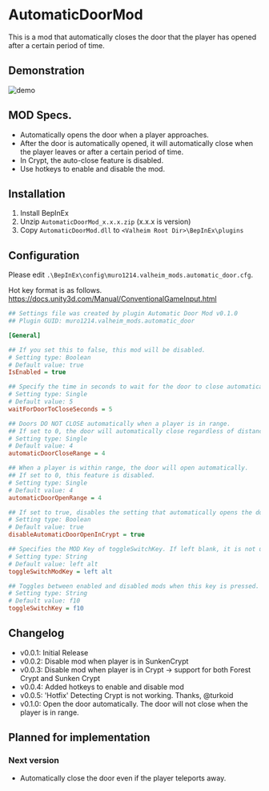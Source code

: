 # AutomaticDoorMod
This is a mod that automatically closes the door that the player has opened after a certain period of time.

## Demonstration
![demo](https://raw.githubusercontent.com/wiki/muro1214/AutomaticDoorMod/images/AutomaticDoor.gif)

## MOD Specs.

* Automatically opens the door when a player approaches.
* After the door is automatically opened, it will automatically close when the player leaves or after a certain period of time.
* In Crypt, the auto-close feature is disabled.
* Use hotkeys to enable and disable the mod.

## Installation
1. Install BepInEx
2. Unzip `AutomaticDoorMod_x.x.x.zip` (x.x.x is version)
3. Copy `AutomaticDoorMod.dll` to `<Valheim Root Dir>\BepInEx\plugins`

## Configuration
Please edit `.\BepInEx\config\muro1214.valheim_mods.automatic_door.cfg`.  

Hot key format is as follows.  
https://docs.unity3d.com/Manual/ConventionalGameInput.html

~~~ini
## Settings file was created by plugin Automatic Door Mod v0.1.0
## Plugin GUID: muro1214.valheim_mods.automatic_door

[General]

## If you set this to false, this mod will be disabled.
# Setting type: Boolean
# Default value: true
IsEnabled = true

## Specify the time in seconds to wait for the door to close automatically.
# Setting type: Single
# Default value: 5
waitForDoorToCloseSeconds = 5

## Doors DO NOT CLOSE automatically when a player is in range.
## If set to 0, the door will automatically close regardless of distance.
# Setting type: Single
# Default value: 4
automaticDoorCloseRange = 4

## When a player is within range, the door will open automatically.
## If set to 0, this feature is disabled.
# Setting type: Single
# Default value: 4
automaticDoorOpenRange = 4

## If set to true, disables the setting that automatically opens the door when you are inside Crypt.
# Setting type: Boolean
# Default value: true
disableAutomaticDoorOpenInCrypt = true

## Specifies the MOD Key of toggleSwitchKey. If left blank, it is not used.
# Setting type: String
# Default value: left alt
toggleSwitchModKey = left alt

## Toggles between enabled and disabled mods when this key is pressed.
# Setting type: String
# Default value: f10
toggleSwitchKey = f10
~~~

## Changelog
* v0.0.1: Initial Release
* v0.0.2: Disable mod when player is in SunkenCrypt
* v0.0.3: Disable mod when player is in Crypt -> support for both Forest Crypt and Sunken Crypt
* v0.0.4: Added hotkeys to enable and disable mod
* v0.0.5: 'Hotfix' Detecting Crypt is not working. Thanks, @turkoid
* v0.1.0: Open the door automatically. The door will not close when the player is in range.

## Planned for implementation
### Next version
* Automatically close the door even if the player teleports away.
